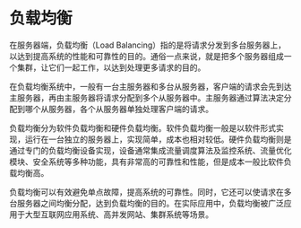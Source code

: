 # 负载均衡
在服务器端，负载均衡（Load Balancing）指的是将请求分发到多台服务器上，以达到提高系统的性能和可靠性的目的。通俗一点来说，就是把多个服务器组成一个集群，让它们一起工作，以达到处理更多请求的目的。

在负载均衡系统中，一般有一台主服务器和多台从服务器，客户端的请求会先到达主服务器，再由主服务器将请求分配到多个从服务器中。主服务器通过算法决定分配到哪个从服务器，各个从服务器单独处理客户端的请求。

负载均衡分为软件负载均衡和硬件负载均衡。软件负载均衡一般是以软件形式实现，运行在一台独立的服务器上，实现简单，成本也相对较低。硬件负载均衡则是通过专门的负载均衡设备实现，设备通常集成流量调度算法及监控系统、流量优化模块、安全系统等多种功能，具有非常高的可靠性和性能，但是成本一般比软件负载均衡高。

负载均衡可以有效避免单点故障，提高系统的可靠性。同时，它还可以使请求在多台服务器之间均衡分配，达到负载均衡的目的。在实际应用中，负载均衡被广泛应用于大型互联网应用系统、高并发网站、集群系统等场景。